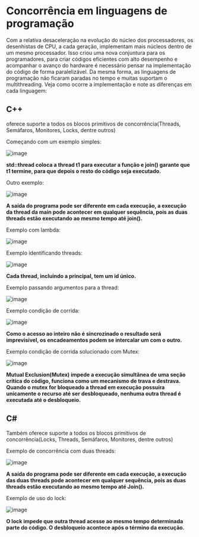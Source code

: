 # Concorrência em linguagens de programação

Com a relativa desaceleração na evolução do núcleo dos processadores, os desenhistas de CPU, a cada geração, implementam mais núcleos dentro de um mesmo processador. Isso criou uma nova conjuntura para os programadores, para criar códigos eficientes com alto desempenho e acompanhar o avanço do hardware é necessário pensar na implementação do código de forma paralelizável. Da mesma forma, as linguagens de programação não ficaram paradas no tempo e muitas suportam o multithreading. Veja como ocorre a implementação e note as diferenças em cada linguagem:

## **C++**
oferece suporte a todos os blocos primitivos de concorrência(Threads, Semáfaros, Monitores, Locks, dentre outros)

Começando com um exemplo simples: 

![image](https://user-images.githubusercontent.com/93085789/184661345-f6c454ee-1899-4ea3-8b1d-d51fb6eaea40.png)

**std::thread coloca a thread t1 para executar a função e join() garante que t1 termine, para que depois o resto do código seja executado.**

Outro exemplo:

![image](https://user-images.githubusercontent.com/93085789/184663394-eec5c6f1-e937-4bb3-8f63-81e7b9077234.png)

**A saída do programa pode ser diferente em cada execução, a execução da thread da main pode acontecer em qualquer sequência, pois as duas threads estão executando ao mesmo tempo até join().**

Exemplo com lambda:

![image](https://user-images.githubusercontent.com/93085789/184668346-faad6026-5588-4b65-b4f7-46265b3099bb.png)

Exemplo identificando threads:

![image](https://user-images.githubusercontent.com/93085789/184668952-7a7f62ab-3b6b-472c-8abb-6ad1a9bd6522.png)

**Cada thread, incluindo a principal, tem um id único.**

Exemplo passando argumentos para a thread:

![image](https://user-images.githubusercontent.com/93085789/184670430-a687692a-a896-4704-810e-d5e7a72eb9df.png)

Exemplo condição de corrida:

![image](https://user-images.githubusercontent.com/93085789/184673709-8ddb0148-159c-41e2-9f46-393a3c4f83cd.png)

**Como o acesso ao inteiro não é sincrozinado o resultado será imprevisível, os encadeamentos podem se intercalar um com o outro.**

Exemplo condição de corrida solucionado com Mutex:

![image](https://user-images.githubusercontent.com/93085789/184675563-b63f0b80-d719-46e4-8b9a-9eb267e26cdb.png)

**Mutual Exclusion(Mutex) impede a execução simultânea de uma seção crítica do código, funciona como um mecanismo de trava e destrava. Quando o mutex for bloqueado a thread em execução possuíra unicamente o recurso até ser desbloqueado, nenhuma outra thread é executada até o desbloqueio.**

## **C#**
Também oferece suporte a todos os blocos primitivos de concorrência(Locks, Threads, Semáfaros, Monitores, dentre outros)

Exemplo de concorrência com duas threads:

![image](https://user-images.githubusercontent.com/93085789/184735165-f9962f00-269b-4150-8d11-5f8858468a5c.png)

**A saída do programa pode ser diferente em cada execução, a execução das duas threads pode acontecer em qualquer sequência, pois as duas threads estão executando ao mesmo tempo até Join().**

Exemplo de uso do lock:

![image](https://user-images.githubusercontent.com/93085789/184737831-3355b3e2-5f01-4dbb-bfb8-2272722445df.png)

**O lock impede que outra thread acesse ao mesmo tempo determinada parte do código. O desbloqueio acontece após o término da execução.**
